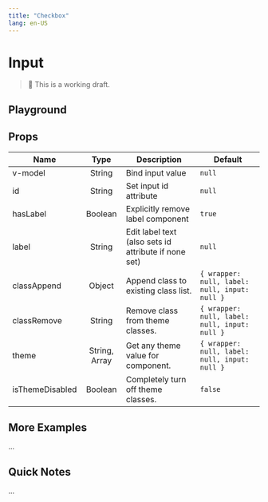 ```yaml
---
title: "Checkbox"
lang: en-US
---
```


# Input

> 🚨 This is a working draft.

## Playground

<z-checkbox-playground />

## Props

| Name            |     Type      | Description                                          | Default                                       |
| --------------- | :-----------: | ---------------------------------------------------- | --------------------------------------------- |
| v-model         |    String     | Bind input value                                     | `null`                                        |
| id              |    String     | Set input id attribute                               | `null`                                        |
| hasLabel        |    Boolean    | Explicitly remove label component                    | `true`                                        |
| label           |    String     | Edit label text (also sets id attribute if none set) | `null`                                        |
| classAppend     |    Object     | Append class to existing class list.                 | `{ wrapper: null, label: null, input: null }` |
| classRemove     |    String     | Remove class from theme classes.                     | `{ wrapper: null, label: null, input: null }` |
| theme           | String, Array | Get any theme value for component.                   | `{ wrapper: null, label: null, input: null }` |
| isThemeDisabled |    Boolean    | Completely turn off theme classes.                   | `false`                                       |

## More Examples

...

## Quick Notes

...
